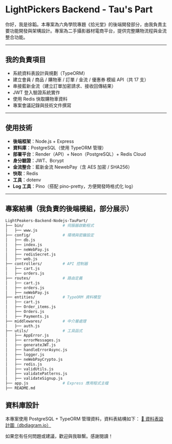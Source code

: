 # LightPickers Backend - Tau's Part

你好，我是徐韜。本專案為六角學院專題《拾光堂》的後端開發部分，由我負責主要功能開發與架構設計。專案為二手攝影器材電商平台，提供完整購物流程與金流整合功能。

---

## 我的負責項目

- 系統資料表設計與規劃（TypeORM）
- 建立會員 / 商品 / 購物車 / 訂單 / 金流 / 優惠券 模組 API（共 17 支）
- 串接藍新金流（建立訂單加密請求、接收回傳結果）
- JWT 登入驗證系統實作
- 使用 Redis 快取購物車資料
- 專案會議記錄與技術文件撰寫

---

## 使用技術

- **後端框架**：Node.js + Express
- **資料庫**：PostgreSQL（使用 TypeORM 管理）
- **部署平台**：Render（API）+ Neon（PostgreSQL）+ Redis Cloud
- **身分驗證**：JWT、Bcrypt
- **金流整合**：藍新金流 NewebPay（含 AES 加密 / SHA256）
- **快取**：Redis
- **工具**：dotenv
- **Log 工具**：Pino（搭配 pino-pretty，方便開發時格式化 log）

---

## 專案結構（我負責的後端模組，部分展示）

```bash
LightPeakers-Backend-Nodejs-TauPart/
├── bin/                 # 伺服器啟動程式
│   ├── www.js
├── config/              # 環境與密鑰設定
│   ├── db.js
│   ├── index.js
│   ├── neWebPay.js
│   ├── redisSecret.js
│   ├── web.js
├── controllers/         # API 控制器
│   ├── cart.js
│   ├── orders.js
├── routes/              # 路由定義
│   ├── cart.js
│   ├── orders.js
│   ├── neWebPay.js
├── entities/            # TypeORM 資料模型
│   ├── cart.js
│   ├── Order_items.js
│   ├── Orders.js
│   ├── Payments.js
├── middlewares/         # 中介層處理
│   ├── auth.js
├── utils/               # 工具函式
│   ├── AppError.js
│   ├── errorMessages.js
│   ├── generateJWT.js
│   ├── handleErrorAsync.js
│   ├── logger.js
│   ├── neWebPayCrypto.js
│   ├── redis.js
│   ├── validUtils.js
│   ├── validatePatterns.js
│   ├── validateSignup.js
├── app.js               # Express 應用程式主檔
├── README.md
```

## 資料庫設計

本專案使用 PostgreSQL + TypeORM 管理資料，資料表結構如下：
[🔗 資料表設計圖（dbdiagram.io）](https://dbdiagram.io/d/Light-Peakers-67ea32794f7afba184c42005)

如果您有任何問題或建議，歡迎與我聯繫。感謝閱讀！
